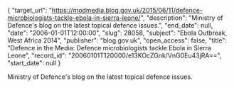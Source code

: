 {
  "target_url": "https://modmedia.blog.gov.uk/2015/06/11/defence-microbiologists-tackle-ebola-in-sierra-leone/", 
  "description": "Ministry of Defence's blog on the latest topical defence issues.", 
  "end_date": null, 
  "date": "2006-01-01T12:00:00", 
  "slug": 28058, 
  "subject": "Ebola Outbreak, West Africa 2014", 
  "publisher": "blog.gov.uk", 
  "open_access": false, 
  "title": "Defence in the Media: Defence microbiologists tackle Ebola in Sierra Leone", 
  "record_id": "20060101T120000/e13KOcZGnk/VnG0Eu43jRA==", 
  "start_date": null
}

Ministry of Defence's blog on the latest topical defence issues.